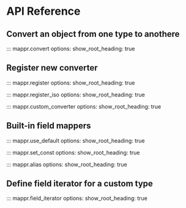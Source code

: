 # API Reference

## Convert an object from one type to anothere

::: mappr.convert
    options:
        show_root_heading: true


## Register new converter

::: mappr.register
    options:
        show_root_heading: true

::: mappr.register_iso
    options:
        show_root_heading: true

::: mappr.custom_converter
    options:
        show_root_heading: true


## Built-in field mappers

::: mappr.use_default
    options:
        show_root_heading: true

::: mappr.set_const
    options:
        show_root_heading: true

::: mappr.alias
    options:
        show_root_heading: true

## Define field iterator for a custom type


::: mappr.field_iterator
    options:
        show_root_heading: true
